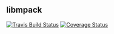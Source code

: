 ## libmpack

[![Travis Build Status](https://travis-ci.org/tarruda/libmpack.svg?branch=master)](https://travis-ci.org/tarruda/libmpack)
[![Coverage Status](https://coveralls.io/repos/tarruda/libmpack/badge.svg?branch=master&service=github)](https://coveralls.io/github/tarruda/libmpack?branch=master)
